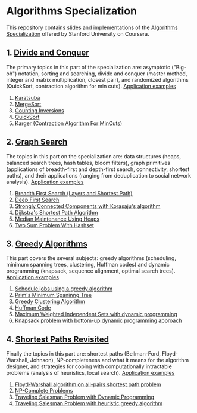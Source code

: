 # Algorithms Specialization

This repository contains slides and implementations of the [Algorithms Specialization](https://www.coursera.org/specializations/algorithms#courses) offered by Stanford University on Coursera. 

## 1. [Divide and Conquer](https://github.com/StephanePEILLET/Algorithms_Specialization/tree/main/Course%201%20-%20Divide%20and%20Conquer)

  The primary topics in this part of the specialization are: asymptotic ("Big-oh") notation, sorting and searching, divide and conquer (master method, integer and matrix multiplication, closest pair), and randomized algorithms (QuickSort, contraction algorithm for min cuts).
[Application examples](https://github.com/StephanePEILLET/Algorithms_Specialization/blob/main/Course%201%20-%20Divide%20and%20Conquer/Codes/Application%20examples.ipynb)

1. [Karatsuba](https://github.com/StephanePEILLET/Algorithms_Specialization/blob/main/Course%201%20-%20Divide%20and%20Conquer/Codes/karatsuba.py)  
2. [MergeSort](https://github.com/StephanePEILLET/Algorithms_Specialization/blob/main/Course%201%20-%20Divide%20and%20Conquer/Codes/mergesort.py)  
3. [Counting Inversions](https://github.com/StephanePEILLET/Algorithms_Specialization/blob/main/Course%201%20-%20Divide%20and%20Conquer/Codes/counting_inversions.py)  
4. [QuickSort](https://github.com/StephanePEILLET/Algorithms_Specialization/blob/main/Course%201%20-%20Divide%20and%20Conquer/Codes/quicksort.py)
5. [Karger (Contraction Algorithm For MinCuts)](https://github.com/StephanePEILLET/Algorithms_Specialization/blob/main/Course%201%20-%20Divide%20and%20Conquer/Codes/karger.py)

## 2. [Graph Search](https://github.com/StephanePEILLET/Algorithms_Specialization/tree/main/Course%202%20-%20Graph%20Search%20) 

  The topics in this part on the specialization are: data structures (heaps, balanced search trees, hash tables, bloom filters), graph primitives (applications of breadth-first and depth-first search, connectivity, shortest paths), and their applications (ranging from deduplication to social network analysis).
[Application examples](https://github.com/StephanePEILLET/Algorithms_Specialization/blob/main/Course%202%20-%20Graph%20Search%20/Codes/Application%20Examples.ipynb)

1. [Breadth First Search (Layers and Shortest Path)](https://github.com/StephanePEILLET/Algorithms_Specialization/blob/main/Course%202%20-%20Graph%20Search%20/Codes/BFS.py)
2. [Deep First Search](https://github.com/StephanePEILLET/Algorithms_Specialization/blob/main/Course%202%20-%20Graph%20Search%20/Codes/DFS.py)  
3. [Strongly Connected Components with Korasaju's algorithm](https://github.com/StephanePEILLET/Algorithms_Specialization/blob/main/Course%202%20-%20Graph%20Search%20/Codes/korasaju.py)
4. [Dijkstra's Shortest Path Algorithm](https://github.com/StephanePEILLET/Algorithms_Specialization/blob/main/Course%202%20-%20Graph%20Search%20/Codes/dijkstra.py)
5. [Median Maintenance Using Heaps](https://github.com/StephanePEILLET/Algorithms_Specialization/blob/main/Course%202%20-%20Graph%20Search%20/Codes/median_maintenance.py)
6. [Two Sum Problem With Hashset](https://github.com/StephanePEILLET/Algorithms_Specialization/blob/main/Course%202%20-%20Graph%20Search%20/Codes/two_sum_hashset.py)

## 3. [Greedy Algorithms](https://github.com/StephanePEILLET/Algorithms_Specialization/tree/main/Course%203%20-%20Greedy%20Algorithms)

  This part covers the several subjects: greedy algorithms (scheduling, minimum spanning trees, clustering, Huffman codes) and dynamic programming (knapsack, sequence alignment, optimal search trees).
[Application examples](https://github.com/StephanePEILLET/Algorithms_Specialization/tree/main/Course%203%20-%20Greedy%20Algorithms/Codes/Application%20examples.ipynb)

1. [Schedule jobs using a greedy algorithm](https://github.com/StephanePEILLET/Algorithms_Specialization/tree/main/Course%203%20-%20Greedy%20Algorithms/Codes/)
2. [Prim's Minimum Spaninng Tree](https://github.com/StephanePEILLET/Algorithms_Specialization/tree/main/Course%203%20-%20Greedy%20Algorithms/Codes/)
3. [Greedy Clustering Algorithm](https://github.com/StephanePEILLET/Algorithms_Specialization/tree/main/Course%203%20-%20Greedy%20Algorithms/Codes/)
4. [Huffman Code](https://github.com/StephanePEILLET/Algorithms_Specialization/tree/main/Course%203%20-%20Greedy%20Algorithms/Codes/)
5. [Maximum Weighted Independent Sets with dynamic programming](https://github.com/StephanePEILLET/Algorithms_Specialization/tree/main/Course%203%20-%20Greedy%20Algorithms/Codes/)
6. [Knapsack problem with bottom-up dynamic programming approach](https://github.com/StephanePEILLET/Algorithms_Specialization/tree/main/Course%203%20-%20Greedy%20Algorithms/Codes/)
  
## 4. [Shortest Paths Revisited](https://github.com/StephanePEILLET/Algorithms_Specialization/tree/main/Course%204%20-%20Shortest%20Paths%20Revisited%20)

  Finally the topics in this part are: shortest paths (Bellman-Ford, Floyd-Warshall, Johnson), NP-completeness and what it means for the algorithm designer, and strategies for coping with computationally intractable problems (analysis of heuristics, local search).
[Application examples](https://github.com/StephanePEILLET/Algorithms_Specialization/tree/main/Course%204%20-%20Shortest%20Paths%20Revisited%20/Codes/Application%20examples.ipynb)

1. [Floyd-Warshall algorithm on all-pairs shortest path problem](https://github.com/StephanePEILLET/Algorithms_Specialization/tree/main/Course%204%20-%20Shortest%20Paths%20Revisited%20/Codes/)
2. [NP-Complete Problems](https://github.com/StephanePEILLET/Algorithms_Specialization/tree/main/Course%204%20-%20Shortest%20Paths%20Revisited%20/Codes/)
3. [Traveling Salesman Problem with Dynamic Programming](https://github.com/StephanePEILLET/Algorithms_Specialization/tree/main/Course%204%20-%20Shortest%20Paths%20Revisited%20/Codes/)
4. [Traveling Salesman Problem with heuristic greedy algorithm](https://github.com/StephanePEILLET/Algorithms_Specialization/tree/main/Course%204%20-%20Shortest%20Paths%20Revisited%20/Codes/)
